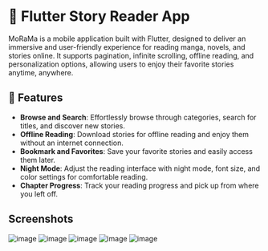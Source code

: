 # 📖 Flutter Story Reader App

MoRaMa is a mobile application built with Flutter, designed to deliver an immersive and
user-friendly experience for reading manga, novels, and stories online. It supports pagination,
infinite scrolling, offline reading, and personalization options, allowing users to enjoy their
favorite stories anytime, anywhere.

## 📲 Features

- **Browse and Search**: Effortlessly browse through categories, search for titles, and discover new
  stories.
- **Offline Reading**: Download stories for offline reading and enjoy them without an internet
  connection.
- **Bookmark and Favorites**: Save your favorite stories and easily access them later.
- **Night Mode**: Adjust the reading interface with night mode, font size, and
  color settings for comfortable reading.
- **Chapter Progress**: Track your reading progress and pick up from where you left off.

## Screenshots
![image](https://github.com/user-attachments/assets/591ed679-b599-402f-a94b-583d9f799228)
![image](https://github.com/user-attachments/assets/298f8e91-bbc2-4493-8bc8-05cbe193a04c)
![image](https://github.com/user-attachments/assets/87ef5adc-4d36-438b-aa1e-ff8b0f828baa)
![image](https://github.com/user-attachments/assets/94b11c9c-7f08-4dc1-bc4e-7da62c72ef51)
![image](https://github.com/user-attachments/assets/9ac65cf9-064a-4faa-936f-4311cffa2aff)
